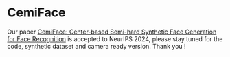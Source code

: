# CemiFace
Our paper  [CemiFace: Center-based Semi-hard Synthetic Face Generation for Face Recognition](https://arxiv.org/pdf/2409.18876)
is accepted to NeurIPS 2024, please stay tuned for the code, synthetic dataset and camera ready version. Thank you !
